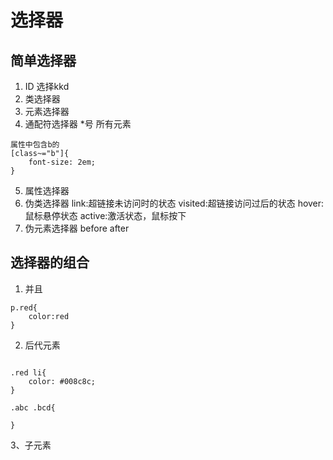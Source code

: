 # 选择器

## 简单选择器

1. ID 选择kkd
2. 类选择器
3. 元素选择器
4. 通配符选择器
*号 所有元素
```
属性中包含b的
[class~="b"]{
    font-size: 2em;
}
```
5. 属性选择器
6. 伪类选择器
link:超链接未访问时的状态
visited:超链接访问过后的状态
hover:鼠标悬停状态
active:激活状态，鼠标按下
7. 伪元素选择器
before
after

## 选择器的组合
1. 并且
```
p.red{
    color:red
}
```
2. 后代元素
```

.red li{
    color: #008c8c;
}

```
```
.abc .bcd{

}
```
3、子元素

